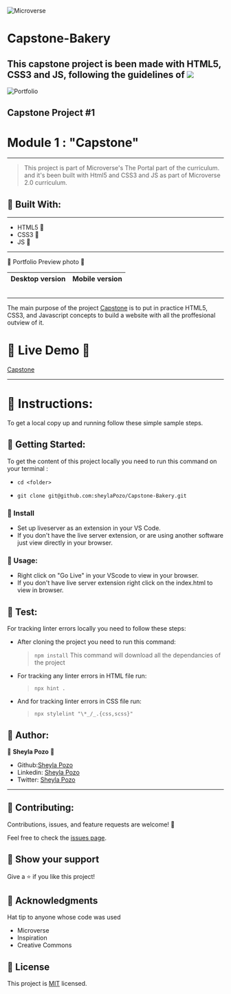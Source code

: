 ![Microverse](https://img.shields.io/badge/Microverse-blueviolet)

# Capstone-Bakery
This capstone project is been made with HTML5, CSS3 and JS, following the guidelines of 
![](https://img.shields.io/badge/Microverse2.0-blueviolet)[]()
---
![Portfolio](https://img.shields.io/github/followers/sheylaPozo?style=social)

## Capstone Project #1

# Module 1 : "Capstone" 
---

> This project is part of Microverse's The Portal part of the curriculum. and it's been built with Html5 and CSS3 and JS as part of Microverse 2.0 curriculum.

## 🤍 Built With:

---

- HTML5 🤍
- CSS3  🤍
- JS    🤍

---

🤍 Portfolio Preview photo 🤍

Desktop version | Mobile version
-------------------- | ----------------------
![]()![]()

---
The main purpose of the project [Capstone](https://sheylapozo.github.io/Capstone-Bakery/)  is to put in practice HTML5, CSS3, and Javascript concepts to build a website with all the proffesional outview of it.

# 🤍 Live Demo 🤍

[Capstone](https://sheylapozo.github.io/Capstone-Bakery/) 

---

# 🤍 Instructions:

To get a local copy up and running follow these simple sample steps.

## 🤍 Getting Started:

To get the content of this project locally you need to run this command on your terminal :

 - ` cd <folder> `

- ` git clone git@github.com:sheylaPozo/Capstone-Bakery.git `

### 🤍 Install

- Set up liveserver as an extension in your VS Code.
- If you don't have the live server extension, or are using another software just view directly in your browser.

### 🤍 Usage:

- Right click on "Go Live" in your VScode to view in your browser.
- If you don't have live server extension right click on the index.html to view in browser.

## 🤍 Test:

For tracking linter errors locally you need to follow these steps:

- After cloning the project you need to run this command:

  > `npm install`
  > This command will download all the dependancies of the project

- For tracking any linter errors in HTML file run:

  > `npx hint .`

- And for tracking linter errors in CSS file run:
  > `npx stylelint "\*_/_.{css,scss}"`


## 🤍 Author:

👤 **Sheyla Pozo** 🤍


- Github:[Sheyla Pozo](https://github.com/sheylaPozo)
- Linkedin: [Sheyla Pozo](https://www.linkedin.com/in/sheypozo/)
- Twitter: [Sheyla Pozo](https://twitter.com/sheyPozo)

---

## 🤝 Contributing:

Contributions, issues, and feature requests are welcome! 🤍


Feel free to check the [issues page](https://github.com/sheylaPozo/Capstone-Bakery/issues).


## 🤍 Show your support

Give a ⭐️ if you like this project!

## 🤍 Acknowledgments

Hat tip to anyone whose code was used
- Microverse
- Inspiration
- Creative Commons

## 📝 License

This project is [MIT](./MIT.md) licensed.
